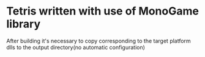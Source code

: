 # Tetris written with use of MonoGame library

After building it's necessary to copy corresponding to the target platform dlls to the output directory(no automatic configuration)